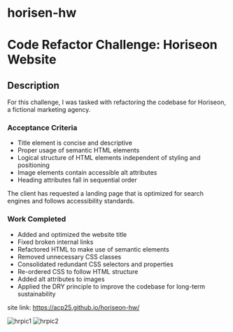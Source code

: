 # horisen-hw

# Code Refactor Challenge: Horiseon Website

## Description

For this challenge, I was tasked with refactoring the codebase for Horiseon, a fictional marketing agency. 

### Acceptance Criteria

* Title element is concise and descriptive
* Proper usage of semantic HTML elements
* Logical structure of HTML elements independent of styling and positioning
* Image elements contain accessible alt attributes
* Heading attributes fall in sequential order

The client has requested a landing page that is optimized for search engines and follows accessibility standards.

### Work Completed

* Added and optimized the website title
* Fixed broken internal links
* Refactored HTML to make use of semantic elements
* Removed unnecessary CSS classes
* Consolidated redundant CSS selectors and properties
* Re-ordered CSS to follow HTML structure
* Added alt attributes to images
* Applied the DRY principle to improve the codebase for long-term sustainability

site link: https://acp25.github.io/horiseon-hw/


![hrpic1](https://user-images.githubusercontent.com/60405505/129576563-90f7deef-4259-44f7-8423-9326ef8373bf.PNG)
![hrpic2](https://user-images.githubusercontent.com/60405505/129576576-6651d783-5acb-4a40-95a0-644fb8e13bce.PNG)
